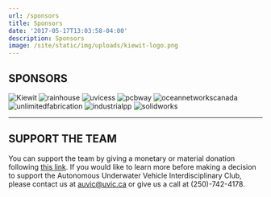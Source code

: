 ```yaml
---
url: /sponsors
title: Sponsors
date: '2017-05-17T13:03:58-04:00'
description: Sponsors
image: /site/static/img/uploads/kiewit-logo.png
---
```

## SPONSORS

![Kiewit](/img/kiewit-logo.png)
![rainhouse](/img/rainhouse-logo.png)
![uvicess](/img/uvicess-logo.png)
![pcbway](/img/pcbway-logo.png)
![oceannetworkscanada](/img/oceannetworkscanada-logo.png)
![unlimitedfabrication](/img/unlimitedfabrication-logo.png)
![industrialpp](/img/industrialpp-logo.png)
![solidworks](/img/solidworks-logo.png)

- - -

## SUPPORT THE TEAM

You can support the team by giving a monetary or material donation following [this link](https://extrweb.uvic.ca/donate-online/auvic). If you would like to learn more before making a decision to support the Autonomous Underwater Vehicle Interdisciplinary Club, please contact us at auvic@uvic.ca or give us a call at (250)-742-4178.
